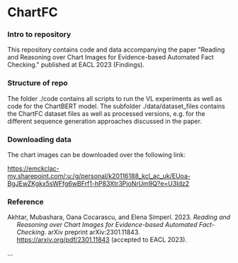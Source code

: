 # ChartFC

### Intro to repository
This repository contains code and data accompanying the paper "Reading and Reasoning over Chart Images for Evidence-based Automated Fact Checking." published at EACL 2023 (Findings).

### Structure of repo
The folder ./code contains all scripts to run the VL experiments as well as code for the ChartBERT model.
The subfolder ./data/dataset_files contains the ChartFC dataset files as well as processed versions, e.g. for the different sequence generation approaches discussed in the paper. 

### Downloading data
The chart images can be downloaded over the following link:

https://emckclac-my.sharepoint.com/:u:/g/personal/k20116188_kcl_ac_uk/EUoa-BgJEwZKgkx5sWFfg6wBFrf1-hP83Xtr3PjoNrUm9Q?e=U3Idz2

### Reference
<div id="refs" class="references csl-bib-body hanging-indent">

<div id="ref-akhtar2023" class="csl-entry">

Akhtar, Mubashara, Oana Cocarascu, and Elena Simperl. 2023. *Reading and Reasoning over Chart Images for Evidence-based Automated Fact-Checking*. arXiv preprint arXiv:2301.11843.
<https://arxiv.org/pdf/2301.11843> (accepted to EACL 2023).

</div>

</div>
...

